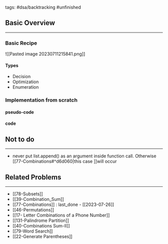 tags: #dsa/backtracking #unfinished 


## Basic Overview
---
### Basic Recipe
![[Pasted image 20230711215841.png]]

#### Types
- Decision
- Optimization
- Enumeration

### Implementation from scratch
#### pseudo-code
#### code
## Not to do
---
- never put list.append() as an argument inside function call. Otherwise [[77-Combinations#^d6d060|this case ]]will occur

## Related Problems
---
- [[78-Subsets]]
- [[39-Combination_Sum]]
- [[77-Combinations]] : last_done - [[2023-07-26]]
- [[46-Permutations]]
- [[17- Letter Combinations of a Phone Number]]
- [[131-Palindrome Partition]]
- [[40-Combinations Sum-II]]
- [[79-Word Search]]
- [[22-Generate Parentheses]]


